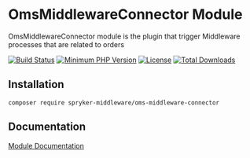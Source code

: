 # OmsMiddlewareConnector Module
OmsMiddlewareConnector module is the plugin that trigger Middleware processes that are related to orders


[![Build Status](https://travis-ci.org/spryker-middleware/oms-middleware-connector.svg?branch=master)](https://travis-ci.org/spryker-middleware/oms-middleware-connector)
[![Minimum PHP Version](http://img.shields.io/badge/php-%3E%3D%207.1-8892BF.svg)](https://php.net/)
[![License](https://poser.pugx.org/spryker-middleware/oms-middleware-connector/license.svg)](https://packagist.org/packages/spryker-middleware/oms-middleware-connector)
[![Total Downloads](https://poser.pugx.org/spryker-middleware/oms-middleware-connector/d/total.svg)](https://packagist.org/packages/spryker-middleware/oms-middleware-connector)


## Installation

```
composer require spryker-middleware/oms-middleware-connector
```

## Documentation
[Module Documentation](https://academy.spryker.com/developing_with_spryker/spryker_middleware.html)
